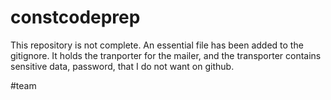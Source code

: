 # constcodeprep


This repository is not complete.  An essential file has been added to the gitignore.  It holds the tranporter for the mailer, and the transporter contains sensitive data, password, that I do not want on github.

#team
